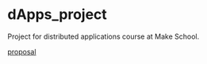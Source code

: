 # dApps_project
Project for distributed applications course at Make School.

[proposal](./proposal.md)
